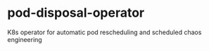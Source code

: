 # pod-disposal-operator
K8s operator for automatic pod rescheduling and scheduled chaos engineering
